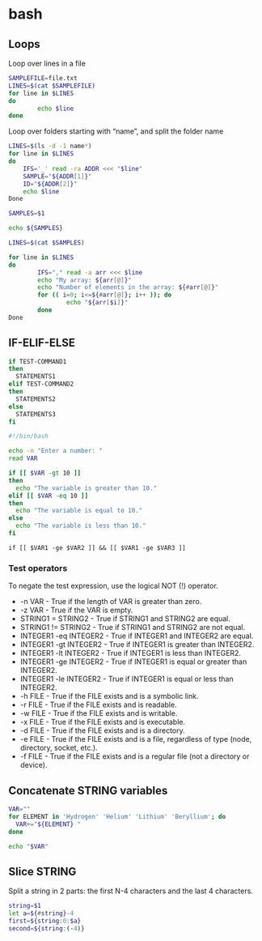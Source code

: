# bash

## Loops

Loop over lines in a file
```bash
SAMPLEFILE=file.txt
LINES=$(cat $SAMPLEFILE)
for line in $LINES
do
        echo $line
done
```

Loop over folders starting with “name”, and split the folder name
```bash
LINES=$(ls -d -1 name*)
for line in $LINES
do
    IFS='_' read -ra ADDR <<< "$line"
    SAMPLE="${ADDR[1]}"
    ID="${ADDR[2]}"
    echo $line
Done
```
```bash
SAMPLES=$1

echo ${SAMPLES}

LINES=$(cat $SAMPLES)

for line in $LINES
do
        IFS="," read -a arr <<< $line
        echo "My array: ${arr[@]}"
        echo "Number of elements in the array: ${#arr[@]}"
        for (( i=0; i<=${#arr[@]}; i++ )); do
                echo "${arr[$i]}"
        done
Done
```

## IF-ELIF-ELSE
```bash
if TEST-COMMAND1
then
  STATEMENTS1
elif TEST-COMMAND2
then
  STATEMENTS2
else
  STATEMENTS3
fi
```

```bash
#!/bin/bash

echo -n "Enter a number: "
read VAR

if [[ $VAR -gt 10 ]]
then
  echo "The variable is greater than 10."
elif [[ $VAR -eq 10 ]]
then
  echo "The variable is equal to 10."
else
  echo "The variable is less than 10."
fi
```

```
if [[ $VAR1 -ge $VAR2 ]] && [[ $VAR1 -ge $VAR3 ]]
```

### Test operators
To negate the test expression, use the logical NOT (!) operator.

* -n VAR - True if the length of VAR is greater than zero.
* -z VAR - True if the VAR is empty.
* STRING1 = STRING2 - True if STRING1 and STRING2 are equal.
* STRING1 != STRING2 - True if STRING1 and STRING2 are not equal.
* INTEGER1 -eq INTEGER2 - True if INTEGER1 and INTEGER2 are equal.
* INTEGER1 -gt INTEGER2 - True if INTEGER1 is greater than INTEGER2.
* INTEGER1 -lt INTEGER2 - True if INTEGER1 is less than INTEGER2.
* INTEGER1 -ge INTEGER2 - True if INTEGER1 is equal or greater than INTEGER2.
* INTEGER1 -le INTEGER2 - True if INTEGER1 is equal or less than INTEGER2.
* -h FILE - True if the FILE exists and is a symbolic link.
* -r FILE - True if the FILE exists and is readable.
* -w FILE - True if the FILE exists and is writable.
* -x FILE - True if the FILE exists and is executable.
* -d FILE - True if the FILE exists and is a directory.
* -e FILE - True if the FILE exists and is a file, regardless of type (node, directory, socket, etc.).
* -f FILE - True if the FILE exists and is a regular file (not a directory or device).

## Concatenate STRING variables
```bash
VAR=""
for ELEMENT in 'Hydrogen' 'Helium' 'Lithium' 'Beryllium'; do
  VAR+="${ELEMENT} "
done

echo "$VAR"
```

## Slice STRING

Split a string in 2 parts: the first N-4 characters and the last 4 characters.
```bash
string=$1
let a=${#string}-4
first=${string:0:$a}
second=${string:(-4)}
```
